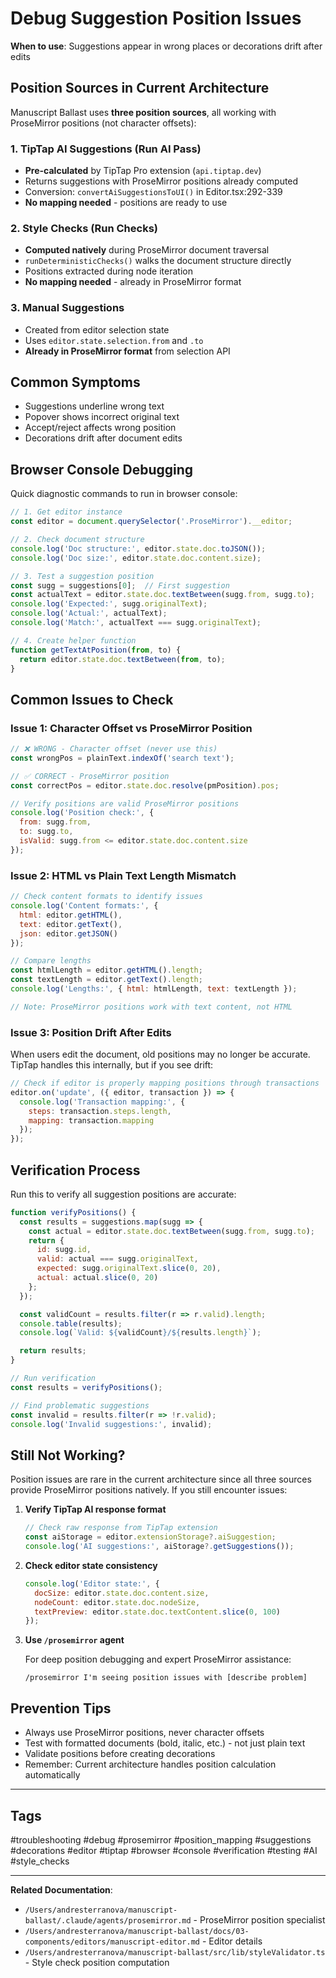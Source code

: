 # Debug Suggestion Position Issues

**When to use**: Suggestions appear in wrong places or decorations drift after edits

## Position Sources in Current Architecture

Manuscript Ballast uses **three position sources**, all working with ProseMirror positions (not character offsets):

### 1. TipTap AI Suggestions (Run AI Pass)
- **Pre-calculated** by TipTap Pro extension (`api.tiptap.dev`)
- Returns suggestions with ProseMirror positions already computed
- Conversion: `convertAiSuggestionsToUI()` in Editor.tsx:292-339
- **No mapping needed** - positions are ready to use

### 2. Style Checks (Run Checks)
- **Computed natively** during ProseMirror document traversal
- `runDeterministicChecks()` walks the document structure directly
- Positions extracted during node iteration
- **No mapping needed** - already in ProseMirror format

### 3. Manual Suggestions
- Created from editor selection state
- Uses `editor.state.selection.from` and `.to`
- **Already in ProseMirror format** from selection API

## Common Symptoms

- Suggestions underline wrong text
- Popover shows incorrect original text
- Accept/reject affects wrong position
- Decorations drift after document edits

## Browser Console Debugging

Quick diagnostic commands to run in browser console:

```javascript
// 1. Get editor instance
const editor = document.querySelector('.ProseMirror').__editor;

// 2. Check document structure
console.log('Doc structure:', editor.state.doc.toJSON());
console.log('Doc size:', editor.state.doc.content.size);

// 3. Test a suggestion position
const sugg = suggestions[0];  // First suggestion
const actualText = editor.state.doc.textBetween(sugg.from, sugg.to);
console.log('Expected:', sugg.originalText);
console.log('Actual:', actualText);
console.log('Match:', actualText === sugg.originalText);

// 4. Create helper function
function getTextAtPosition(from, to) {
  return editor.state.doc.textBetween(from, to);
}
```

## Common Issues to Check

### Issue 1: Character Offset vs ProseMirror Position

```javascript
// ❌ WRONG - Character offset (never use this)
const wrongPos = plainText.indexOf('search text');

// ✅ CORRECT - ProseMirror position
const correctPos = editor.state.doc.resolve(pmPosition).pos;

// Verify positions are valid ProseMirror positions
console.log('Position check:', {
  from: sugg.from,
  to: sugg.to,
  isValid: sugg.from <= editor.state.doc.content.size
});
```

### Issue 2: HTML vs Plain Text Length Mismatch

```javascript
// Check content formats to identify issues
console.log('Content formats:', {
  html: editor.getHTML(),
  text: editor.getText(),
  json: editor.getJSON()
});

// Compare lengths
const htmlLength = editor.getHTML().length;
const textLength = editor.getText().length;
console.log('Lengths:', { html: htmlLength, text: textLength });

// Note: ProseMirror positions work with text content, not HTML
```

### Issue 3: Position Drift After Edits

When users edit the document, old positions may no longer be accurate. TipTap handles this internally, but if you see drift:

```javascript
// Check if editor is properly mapping positions through transactions
editor.on('update', ({ editor, transaction }) => {
  console.log('Transaction mapping:', {
    steps: transaction.steps.length,
    mapping: transaction.mapping
  });
});
```

## Verification Process

Run this to verify all suggestion positions are accurate:

```javascript
function verifyPositions() {
  const results = suggestions.map(sugg => {
    const actual = editor.state.doc.textBetween(sugg.from, sugg.to);
    return {
      id: sugg.id,
      valid: actual === sugg.originalText,
      expected: sugg.originalText.slice(0, 20),
      actual: actual.slice(0, 20)
    };
  });

  const validCount = results.filter(r => r.valid).length;
  console.table(results);
  console.log(`Valid: ${validCount}/${results.length}`);

  return results;
}

// Run verification
const results = verifyPositions();

// Find problematic suggestions
const invalid = results.filter(r => !r.valid);
console.log('Invalid suggestions:', invalid);
```

## Still Not Working?

Position issues are rare in the current architecture since all three sources provide ProseMirror positions natively. If you still encounter issues:

1. **Verify TipTap AI response format**
   ```javascript
   // Check raw response from TipTap extension
   const aiStorage = editor.extensionStorage?.aiSuggestion;
   console.log('AI suggestions:', aiStorage?.getSuggestions());
   ```

2. **Check editor state consistency**
   ```javascript
   console.log('Editor state:', {
     docSize: editor.state.doc.content.size,
     nodeCount: editor.state.doc.nodeSize,
     textPreview: editor.state.doc.textContent.slice(0, 100)
   });
   ```

3. **Use `/prosemirror` agent**

   For deep position debugging and expert ProseMirror assistance:
   ```
   /prosemirror I'm seeing position issues with [describe problem]
   ```

## Prevention Tips

- Always use ProseMirror positions, never character offsets
- Test with formatted documents (bold, italic, etc.) - not just plain text
- Validate positions before creating decorations
- Remember: Current architecture handles position calculation automatically

---

## Tags

#troubleshooting #debug #prosemirror #position_mapping #suggestions #decorations #editor #tiptap #browser #console #verification #testing #AI #style_checks

---

**Related Documentation**:
- `/Users/andresterranova/manuscript-ballast/.claude/agents/prosemirror.md` - ProseMirror position specialist
- `/Users/andresterranova/manuscript-ballast/docs/03-components/editors/manuscript-editor.md` - Editor details
- `/Users/andresterranova/manuscript-ballast/src/lib/styleValidator.ts` - Style check position computation
